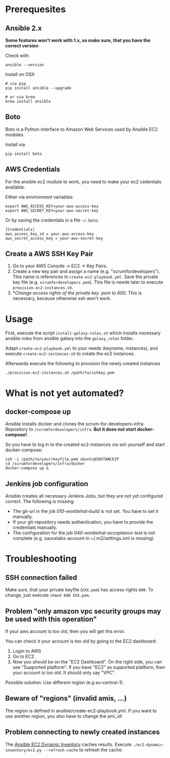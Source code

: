 # Prerequesites

## Ansible 2.x
**Some features won't work with 1.x, so make sure, that you have the correct version**

Check with
```
ansible --version
```

Install on OSX
```
# via pip
pip install ansible --upgrade

# or via brew
brew install ansible
```

## Boto
Boto is a Python interface to Amazon Web Services used by Ansible EC2 modules.

Install via
```
pip install boto
```

## AWS Credentials

For the ansible ec2 module to work, you need to make your ec2 cedentials available.

Either via environment variables:
```
export AWS_ACCESS_KEY=your-aws-access-key
export AWS_SECRET_KEY=your-aws-secret-key
```

Or by saving the credentials in a file `~/.boto`:
```
[Credentials]
aws_access_key_id = your-aws-access-key
aws_secret_access_key = your-aws-secret-key
```

## Create a AWS SSH Key Pair

1. Go to your AWS Console -> EC2 -> Key Pairs.
2. Create a new key pair and assign a name (e.g. "scrumfordevelopers"). This name is references in `create-ec2-playbook.yml`. Save the private key file (e.g. `scrumfordevelopers.pem`). This file is neede later to execute `provision-ec2-instances.sh`.
3. **Change access rights of the private key *.pem to 600**. This is necessary, because otherwise ssh won't work.

# Usage

First, execute the script `install-galaxy-roles.sh` which installs necessary ansible roles from ansible galaxy into the `galaxy_roles` folder.

Adapt `create-ec2-playbook.yml` to your needs (keyname, instances), and execute `create-ec2-instances.sh` to create the ec2 instances.

Afterwards execute the following to provision the newly created instances
```
./provision-ec2-instances.sh /path/to/sshkey.pem
```

# What is not yet automated?

## docker-compose up
Ansible installs docker and clones the scrum-for-developers-infra Repository to `/scrumfordevelopers/infra`. **But it does not start docker-compose!**.

So you have to log in to the created ec2-instances via ssh yourself and start docker-compose:
```
ssh -i /path/to/your/keyfile.pem ubuntu@INSTANCEIP
cd /scrumfordevelopers/infra/docker
docker-compose up &
```

## Jenkins job configuration

Ansible creates all necessary Jenkins Jobs, but they are not yet configured correct. The following is missing:
* The git-url in the job *010-worblehat-build* is not set. You have to set it manually.
* If your git-repository needs authentication, you have to provide the credentials manually.
* The configuration for the job *040-worblehat-acceptance-test* is not complete (e.g. saucelabs-account in ~/.m2/settings.xml is missing).

# Troubleshooting

## SSH connection failed
Make sure, that your private keyfile (`XXX.pem`) has access rights `600`. To change, just execute `chmod 600 XXX.pem`.

## Problem "only amazon vpc security groups may be used with this operation"
If your aws account is too old, then you will get this error.

You can check it your account is too old by going to the EC2 dashboard:
1. Login to AWS
2. Go to EC2
3. Now you should be on the "EC2 Dashboard". On the right side, you can see "Supported platform". If you have "EC2" as supported platform, then your account is too old. It should only say "VPC".

Possible solution: Use different region (e.g eu-central-1).

## Beware of "regions" (invalid amis, ...)
The region is defined in ansible/create-ec2-playbook.yml.
If you want to use another region, you also have to change the ami_id!

## Problem connecting to newly created instances
The [Ansible EC2 Dynamic Inventory](http://docs.ansible.com/ansible/intro_dynamic_inventory.html#example-aws-ec2-external-inventory-script) caches results. Execute `./ec2-dynamic-inventory/ec2.py --refresh-cache` to refresh the cache.
